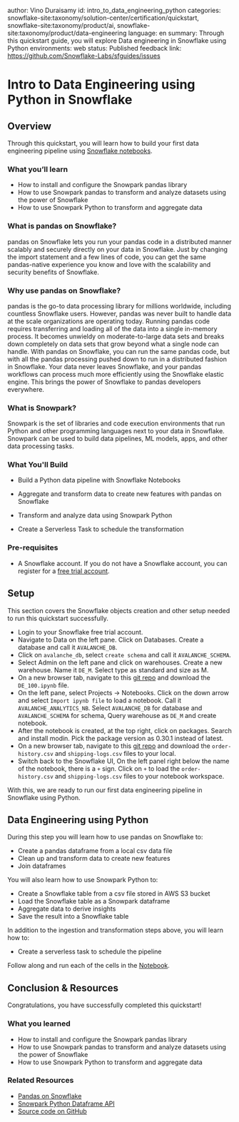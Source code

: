 author: Vino Duraisamy
id: intro_to_data_engineering_python
categories: snowflake-site:taxonomy/solution-center/certification/quickstart, snowflake-site:taxonomy/product/ai, snowflake-site:taxonomy/product/data-engineering
language: en
summary: Through this quickstart guide, you will explore Data engineering in Snowflake using Python
environments: web
status: Published 
feedback link: https://github.com/Snowflake-Labs/sfguides/issues

# Intro to Data Engineering using Python in Snowflake
<!-- ------------------------ -->

## Overview

Through this quickstart, you will learn how to build your first data engineering pipeline using [Snowflake notebooks](https://docs.snowflake.com/user-guide/ui-snowsight/notebooks). 

### What you’ll learn

* How to install and configure the Snowpark pandas library  
* How to use Snowpark pandas to transform and analyze datasets using the power of Snowflake  
* How to use Snowpark Python to transform and aggregate data

### What is pandas on Snowflake?

pandas on Snowflake lets you run your pandas code in a distributed manner scalably and securely directly on your data in Snowflake. Just by changing the import statement and a few lines of code, you can get the same pandas-native experience you know and love with the scalability and security benefits of Snowflake. 

### Why use pandas on Snowflake?

pandas is the go-to data processing library for millions worldwide, including countless Snowflake users. However, pandas was never built to handle data at the scale organizations are operating today. Running pandas code requires transferring and loading all of the data into a single in-memory process. It becomes unwieldy on moderate-to-large data sets and breaks down completely on data sets that grow beyond what a single node can handle. With pandas on Snowflake, you can run the same pandas code, but with all the pandas processing pushed down to run in a distributed fashion in Snowflake. Your data never leaves Snowflake, and your pandas workflows can process much more efficiently using the Snowflake elastic engine. This brings the power of Snowflake to pandas developers everywhere.

### What is Snowpark?

Snowpark is the set of libraries and code execution environments that run Python and other programming languages next to your data in Snowflake. Snowpark can be used to build data pipelines, ML models, apps, and other data processing tasks.

### What You'll Build

* Build a Python data pipeline with Snowflake Notebooks

* Aggregate and transform data to create new features with pandas on Snowflake

* Transform and analyze data using Snowpark Python

* Create a Serverless Task to schedule the transformation

### Pre-requisites

* A Snowflake account. If you do not have a Snowflake account, you can register for a [free trial account](https://signup.snowflake.com/).

<!-- ------------------------ -->
## Setup


This section covers the Snowflake objects creation and other setup needed to run this quickstart successfully.

* Login to your Snowflake free trial account.
* Navigate to Data on the left pane. Click on Databases. Create a database and call it `AVALANCHE_DB`.
* Click on `avalanche_db`, select `create schema` and call it `AVALANCHE_SCHEMA`.  
* Select Admin on the left pane and click on warehouses. Create a new warehouse. Name it `DE_M`. Select type as standard and size as M.  
* On a new browser tab, navigate to this [git repo](https://github.com/Snowflake-Labs/sf-samples/tree/main/samples/intro_to_de_python) and download the `DE_100.ipynb` file.
* On the left pane, select Projects -> Notebooks. Click on the down arrow and select `Import ipynb file` to load a notebook. Call it `AVALANCHE_ANALYTICS_NB`. Select `AVALANCHE_DB` for database and `AVALANCHE_SCHEMA` for schema, Query warehouse as `DE_M` and create notebook.  
* After the notebook is created, at the top right, click on packages. Search and install modin. Pick the package version as 0.30.1 instead of latest.
* On a new browser tab, navigate to this [git repo](https://github.com/Snowflake-Labs/sf-samples/tree/main/samples/intro_to_de_python) and download the `order-history.csv` and `shipping-logs.csv` files to your local.  
* Switch back to the Snowflake UI, On the left panel right below the name of the notebook, there is a `+` sign. Click on `+` to load the `order-history.csv` and `shipping-logs.csv` files to your notebook workspace.

With this, we are ready to run our first data engineering pipeline in Snowflake using Python.

<!-- ------------------------ -->
## Data Engineering using Python


During this step you will learn how to use pandas on Snowflake to:

* Create a pandas dataframe from a local csv data file  
* Clean up and transform data to create new features  
* Join dataframes

You will also learn how to use Snowpark Python to:

* Create a Snowflake table from a csv file stored in AWS S3 bucket  
* Load the Snowflake table as a Snowpark dataframe  
* Aggregate data to derive insights  
* Save the result into a Snowflake table

In addition to the ingestion and transformation steps above, you will learn how to:

* Create a serverless task to schedule the pipeline

Follow along and run each of the cells in the [Notebook](https://github.com/Snowflake-Labs/sf-samples/blob/main/samples/intro_to_de_python/DE_100.ipynb).

<!-- ------------------------ -->
## Conclusion & Resources


Congratulations, you have successfully completed this quickstart\! 

### What you learned

* How to install and configure the Snowpark pandas library  
* How to use Snowpark pandas to transform and analyze datasets using the power of Snowflake  
* How to use Snowpark Python to transform and aggregate data

### Related Resources

* [Pandas on Snowflake](https://docs.snowflake.com/developer-guide/snowpark/python/pandas-on-snowflake)  
* [Snowpark Python Dataframe API](https://docs.snowflake.com/en/developer-guide/snowpark/python/index)  
* [Source code on GitHub](https://github.com/Snowflake-Labs/sf-samples/tree/main/samples/intro\_to\_de\_python)  
